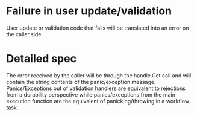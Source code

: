 # Failure in user update/validation

User update or validation code that fails will be translated into an error on
the caller side.

# Detailed spec

The error received by the caller will be through the handle.Get call and will
contain the string contents of the panic/exception message. Panics/Exceptions out of validation
handlers are equivalent to rejections from a durability perspective while panics/exceptions
from the main execution function are the equivalent of panicking/throwing in a workflow task.
